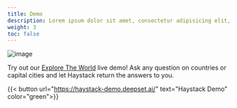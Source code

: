 ```yaml
---
title: Demo
description: Lorem ipsum dolor sit amet, consectetur adipisicing elit, nisi quisquam et eveniet nesciunt repellendus.
weight: 3
toc: false
---
```


![image](https://raw.githubusercontent.com/deepset-ai/haystack-website/source/public/img/haystack-demo-short.gif)

Try out our [Explore The World](https://haystack-demo.deepset.ai/) live demo!
Ask any question on countries or capital cities and let Haystack return the answers to you.

{{< button url="https://haystack-demo.deepset.ai/" text="Haystack Demo" color="green">}}
